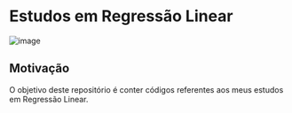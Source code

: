 # Estudos em Regressão Linear

![image](https://user-images.githubusercontent.com/69591172/187341994-394f5bb8-a331-47f6-af36-2c18aee7490c.png)

## Motivação

O objetivo deste repositório é conter códigos referentes aos meus estudos em Regressão Linear.
